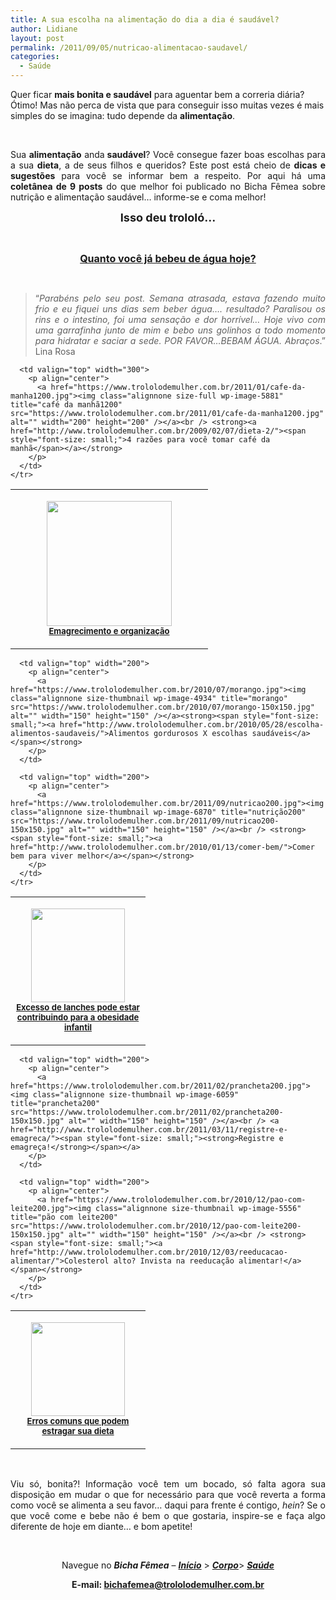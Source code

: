 ```yaml
---
title: A sua escolha na alimentação do dia a dia é saudável?
author: Lidiane
layout: post
permalink: /2011/09/05/nutricao-alimentacao-saudavel/
categories:
  - Saúde
---
```

Quer ficar **mais bonita e saudável** para aguentar bem a correria diária? Ótimo! Mas não perca de vista que para conseguir isso muitas vezes é mais simples do se imagina: tudo depende da **alimentação**.

&nbsp;

<p align="justify">
  Sua <strong>alimentação</strong> anda<strong> saudável</strong>? Você consegue fazer boas escolhas para a sua <strong>dieta</strong>, a de seus filhos e queridos? Este post está cheio de <strong>dicas e sugestões</strong> para você se informar bem a respeito. Por aqui há uma <strong>coletânea de 9 posts</strong> do que melhor foi publicado no Bicha Fêmea sobre nutrição e alimentação saudável… informe-se e coma melhor!
</p>

<!--more-->

<p align="center">
  <strong><span style="font-size: large;">Isso deu trololó…</span></strong>
</p>

&nbsp;

<p align="center">
  <strong><a href="http://www.trololodemulher.com.br/2011/06/03/agua-saude-2/"><span style="font-size: medium;">Quanto você já bebeu de água hoje?</span></a></strong>
</p>

&nbsp;

> <p align="justify">
>   “<em>Parabéns pelo seu post. Semana atrasada, estava fazendo muito frio e eu fiquei uns dias sem beber água…. resultado? Paralisou os rins e o intestino, foi uma sensação e dor horrível… Hoje vivo com uma garrafinha junto de mim e bebo uns golinhos a todo momento para hidratar e saciar a sede. POR FAVOR…BEBAM ÁGUA. Abraços</em>.” Lina Rosa
> </p>
> 
> <p align="justify">
>   </blockquote> 
>   
>   <table width="600" border="0" cellspacing="0" cellpadding="2">
>     <tr>
>       <td valign="top" width="300">
>         <p align="center">
>           <a href="https://www.trololodemulher.com.br/2011/05/emagrecimento200.jpg"><img class="alignnone size-full wp-image-6472" title="emagrecimento200" src="https://www.trololodemulher.com.br/2011/05/emagrecimento200.jpg" alt="" width="200" height="200" /></a><br /> <strong><span style="font-size: small;"><a href="http://www.trololodemulher.com.br/2010/01/26/emagrecimento/">Emagrecimento e organização</a></span></strong>
>         </p>
>       </td>
>       
>       <td valign="top" width="300">
>         <p align="center">
>           <a href="https://www.trololodemulher.com.br/2011/01/cafe-da-manha1200.jpg"><img class="alignnone size-full wp-image-5881" title="café da manhã1200" src="https://www.trololodemulher.com.br/2011/01/cafe-da-manha1200.jpg" alt="" width="200" height="200" /></a><br /> <strong><a href="http://www.trololodemulher.com.br/2009/02/07/dieta-2/"><span style="font-size: small;">4 razões para você tomar café da manhã</span></a></strong>
>         </p>
>       </td>
>     </tr>
>   </table>
>   
>   <table width="600" border="0" cellspacing="0" cellpadding="2">
>     <tr>
>       <td valign="top" width="200">
>         <p align="center">
>           <a href="https://www.trololodemulher.com.br/2011/05/crianca200.jpg"><img class="alignnone size-thumbnail wp-image-6470" title="criança200" src="https://www.trololodemulher.com.br/2011/05/crianca200-150x150.jpg" alt="" width="150" height="150" /></a><strong><span style="font-size: small;"><a href="http://www.trololodemulher.com.br/2010/04/12/obesidade-infantil/">Excesso de lanches pode estar contribuindo para a obesidade infantil</a></span></strong>
>         </p>
>       </td>
>       
>       <td valign="top" width="200">
>         <p align="center">
>           <a href="https://www.trololodemulher.com.br/2010/07/morango.jpg"><img class="alignnone size-thumbnail wp-image-4934" title="morango" src="https://www.trololodemulher.com.br/2010/07/morango-150x150.jpg" alt="" width="150" height="150" /></a><strong><span style="font-size: small;"><a href="http://www.trololodemulher.com.br/2010/05/28/escolha-alimentos-saudaveis/">Alimentos gordurosos X escolhas saudáveis</a></span></strong>
>         </p>
>       </td>
>       
>       <td valign="top" width="200">
>         <p align="center">
>           <a href="https://www.trololodemulher.com.br/2011/09/nutricao200.jpg"><img class="alignnone size-thumbnail wp-image-6870" title="nutrição200" src="https://www.trololodemulher.com.br/2011/09/nutricao200-150x150.jpg" alt="" width="150" height="150" /></a><br /> <strong><span style="font-size: small;"><a href="http://www.trololodemulher.com.br/2010/01/13/comer-bem/">Comer bem para viver melhor</a></span></strong>
>         </p>
>       </td>
>     </tr>
>   </table>
>   
>   <table width="600" border="0" cellspacing="0" cellpadding="2">
>     <tr>
>       <td valign="top" width="200">
>         <p align="center">
>           <a href="https://www.trololodemulher.com.br/2011/01/dieta200.jpg"><img class="alignnone size-thumbnail wp-image-5825" title="dieta200" src="https://www.trololodemulher.com.br/2011/01/dieta200-150x150.jpg" alt="" width="150" height="150" /><br /> </a><strong><span style="font-size: small;"><a href="http://www.trololodemulher.com.br/2010/02/02/dieta/">Erros comuns que podem estragar sua dieta</a></span></strong>
>         </p>
>       </td>
>       
>       <td valign="top" width="200">
>         <p align="center">
>           <a href="https://www.trololodemulher.com.br/2011/02/prancheta200.jpg"><img class="alignnone size-thumbnail wp-image-6059" title="prancheta200" src="https://www.trololodemulher.com.br/2011/02/prancheta200-150x150.jpg" alt="" width="150" height="150" /></a><br /> <a href="http://www.trololodemulher.com.br/2011/03/11/registre-e-emagreca/"><span style="font-size: small;"><strong>Registre e emagreça!</strong></span></a>
>         </p>
>       </td>
>       
>       <td valign="top" width="200">
>         <p align="center">
>           <a href="https://www.trololodemulher.com.br/2010/12/pao-com-leite200.jpg"><img class="alignnone size-thumbnail wp-image-5556" title="pão com leite200" src="https://www.trololodemulher.com.br/2010/12/pao-com-leite200-150x150.jpg" alt="" width="150" height="150" /></a><br /> <strong><span style="font-size: small;"><a href="http://www.trololodemulher.com.br/2010/12/03/reeducacao-alimentar/">Colesterol alto? Invista na reeducação alimentar!</a></span></strong>
>         </p>
>       </td>
>     </tr>
>   </table>
>   
>   <p>
>     &nbsp;
>   </p>
>   
>   <p align="justify">
>     Viu só, bonita?! Informação você tem um bocado, só falta agora sua disposição em mudar o que for necessário para que você reverta a forma como você se alimenta a seu favor… daqui para frente é contigo, <em>hein</em>? Se o que você come e bebe não é bem o que gostaria, inspire-se e faça algo diferente de hoje em diante… e bom apetite!
>   </p>
>   
>   <p>
>     &nbsp;
>   </p>
>   
>   <p align="center">
>     Navegue no <strong><em>Bicha Fêmea</em></strong> – <strong><em><a href="http://www.trololodemulher.com.br/">Início</a></em></strong> > <a href="http://www.trololodemulher.com.br/corpo/"><strong><em>Corpo</em></strong></a>> <strong><em><a href="http://www.trololodemulher.com.br/category/do-corpo/saude/">Saúde</a></em></strong>
>   </p>
>   
>   <p align="center">
>     <strong>E-mail: <a href="mailto:bichafemea@trololodemulher.com.br">bichafemea@trololodemulher.com.br</a></strong>
>   </p>